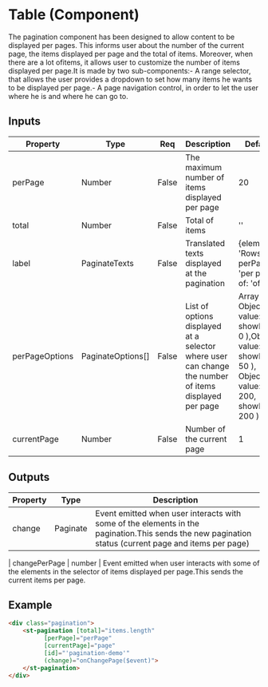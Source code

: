 # Table (Component)

   The pagination component has been designed to allow content to be displayed per pages. This informs user about the number of the current page, the items displayed per page and the total of  items. Moreover, when there are a lot ofitems, it allows user to customize the number of items displayed per page.It is made by two sub-components:- A range selector, that allows the user provides a dropdown to set how many items he wants to be displayed per page.- A page navigation control, in order to let the user where he is and where he can go to.

## Inputs

| Property       | Type              | Req   | Description                                                                                          | Default                                                                                                         |
| -------------- | ----------------- | ----- | ---------------------------------------------------------------------------------------------------- | --------------------------------------------------------------------------------------------------------------- |
| perPage        | Number            | False | The maximum number of items displayed per page                                                       | 20                                                                                                              |
| total          | Number            | False | Total of items                                                                                       | ''                                                                                                              |
| label          | PaginateTexts     | False | Translated texts displayed at the pagination                                                         | {element: 'Rows', perPage: 'per page', of: 'of'}                                                                |
| perPageOptions | PaginateOptions[] | False | List of options displayed at a selector where user can change the number of items displayed per page | Array( Object( value: 20, showFrom: 0 ),Object( value: 50, showFrom: 50 ), Object( value: 200, showFrom: 200 )) |
| currentPage    | Number            | False | Number of the current page                                                                           | 1                                                                                                               |

## Outputs

| Property | Type     | Description                                                                                                                                          |
| -------- | -------- | ---------------------------------------------------------------------------------------------------------------------------------------------------- |
| change   | Paginate | Event emitted when user interacts with some of the elements in the pagination.This sends the new pagination status (current page and items per page) |

| changePerPage   | number | Event emitted when user interacts with some of the elements in the selector of items displayed per page.This sends the current items per page.

## Example


```html
<div class="pagination">
    <st-pagination [total]="items.length"
          [perPage]="perPage"
          [currentPage]="page"
          [id]="'pagination-demo'"
          (change)="onChangePage($event)">
    </st-pagination>
</div>
```

